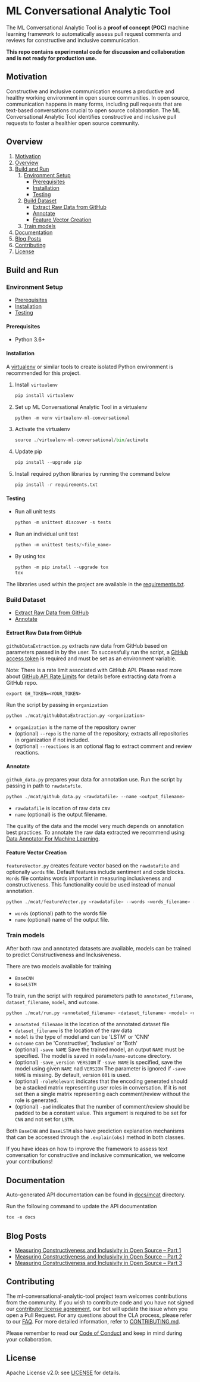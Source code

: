 # ML Conversational Analytic Tool

The ML Conversational Analytic Tool is a **proof of concept (POC)** machine learning framework to automatically assess
pull request comments and reviews for constructive and inclusive communication.

**This repo contains experimental code for discussion and collaboration and is not ready for production use.**

## Motivation

Constructive and inclusive communication ensures a productive and healthy working environment in open source
communities. In open source, communication happens in many forms, including pull requests that are text-based
conversations crucial to open source collaboration. The ML Conversational Analytic Tool identifies constructive and
inclusive pull requests to foster a healthier open source community.

## Overview

1. [Motivation](#motivation)
2. [Overview](#overview)
3. [Build and Run](#build-and-run)
    1. [Environment Setup](#environment-setup)
        - [Prerequisites](#prerequisites)
        - [Installation](#installation)
        - [Testing](#testing)
    2. [Build Dataset](#build-dataset)
        - [Extract Raw Data from GitHub](#extract-raw-data-from-github)
        - [Annotate](#annotate)
        - [Feature Vector Creation](#feature-vector-creation)
    3. [Train models](#train-models)
4. [Documentation](#documentation)
5. [Blog Posts](#blog-posts)
6. [Contributing](#contributing)
7. [License](#license)

## Build and Run

### Environment Setup

- [Prerequisites](#prerequisites)
- [Installation](#installation)
- [Testing](#testing)

#### Prerequisites

- Python 3.6+

#### Installation

A [virtualenv](https://packaging.python.org/guides/installing-using-pip-and-virtual-environments/) or similar tools to
create isolated Python environment is recommended for this project.

1. Install `virtualenv`
   ```python
   pip install virtualenv
   ```

2. Set up ML Conversational Analytic Tool in a virtualenv
   ```python
   python -m venv virtualenv-ml-conversational
   ```

3. Activate the virtualenv
   ```python
   source ./virtualenv-ml-conversational/bin/activate
   ```

4. Update pip
   ```python
   pip install --upgrade pip
   ```

5. Install required python libraries by running the command below
   ```python
   pip install -r requirements.txt
   ```
#### Testing
- Run all unit tests
   ```python
   python -m unittest discover -s tests
   ```
- Run an individual unit test
   ```python
   python -m unittest tests/<file_name>
   ```
- By using tox
   ```python
   python -m pip install --upgrade tox
   tox
   ```

The libraries used within the project are available in the [requirements.txt](./requirements.txt).

### Build Dataset

- [Extract Raw Data from GitHub](#extract-raw-data-from-github)
- [Annotate](#annotate)

#### Extract Raw Data from GitHub

`githubDataExtraction.py` extracts raw data from GitHub based on parameters passed in by the user. To successfully run the
script, a [GitHub access token](https://docs.github.com/en/github/authenticating-to-github/keeping-your-account-and-data-secure/creating-a-personal-access-token)
is required and must be set as an environment variable.

Note: There is a rate limit associated with GitHub API. Please read more about
[GitHub API Rate Limits](https://docs.github.com/en/rest/overview/resources-in-the-rest-api#rate-limiting) for details
before extracting data from a GitHub repo.

```
export GH_TOKEN=<YOUR_TOKEN>
```

Run the script by passing in `organization`
```python
python ./mcat/githubDataExtraction.py <organization>
```

- `organization` is the name of the repository owner
- (optional) `--repo` is the name of the repository; extracts all repositories in organization if not included.
- (optional) `--reactions` is an optional flag to extract comment and review reactions.

#### Annotate

`github_data.py` prepares your data for annotation use. Run the script by passing in path to `rawdatafile`.

```python
python ./mcat/github_data.py <rawdatafile> --name <output_filename>
```

- `rawdatafile` is location of raw data csv
- `name` (optional) is the output filename.


The quality of the data and the model very much depends on annotation best practices.
    To annotate the raw data extracted we recommend using
    [Data Annotator For Machine Learning](https://github.com/vmware/data-annotator-for-machine-learning). 


#### Feature Vector Creation 
`featureVector.py` creates feature vector based on the `rawdatafile` and optionally `words` file. Default features 
include sentiment and code blocks. `Words` file contains words important in measuring inclusiveness and 
constructiveness. This functionality could be used instead of manual annotation.

```python
python ./mcat/featureVector.py <rawdatafile> --words <words_filename> --name <output_filename>
```
- `words` (optional) path to the words file
- `name`  (optional) name of the output file.

### Train models

After both raw and annotated datasets are available, models can be trained to predict Constructiveness and Inclusiveness.

There are two models available for training

- `BaseCNN`
- `BaseLSTM`

To train, run the script with required parameters path to `annotated_filename`, `dataset_filename`, `model`, and `outcome`.

```python
python ./mcat/run.py <annotated_filename> <dataset_filename> <model> <outcome>
```

- `annotated_filename` is the location of the annotated dataset file
- `dataset_filename` is the location of the raw data
- `model` is the type of model and can be 'LSTM' or 'CNN'
- `outcome` can be 'Constructive', 'Inclusive' or 'Both'
- (optional) `-save NAME` Save the trained model, an output `NAME` must be specified. The model is saved in `models/name-outcome` directory.
- (optional) `-save_version VERSION` If `-save NAME` is specified, save the model using given `NAME` nad `VERSION` The parameter is ignored if `-save NAME` is missing. By default, version `001` is used.
- (optional) `-roleRelevant` indicates that the encoding generated should be a stacked matrix representing user roles in
  conversation. If it is not set then a single matrix representing each comment/review without the role is generated.
- (optional) `-pad` indicates that the number of comment/review should be padded to be a constant value. This argument
  is required to be set for `CNN` and not set for `LSTM`.

Both `BaseCNN` and `BaseLSTM` also have prediction explanation mechanisms that can be accessed through the
`.explain(obs)` method in both classes.

If you have ideas on how to improve the framework to assess text conversation for constructive and inclusive
communication, we welcome your contributions!
## Documentation

Auto-generated API documentation can be found in
[docs/mcat](./docs/mcat) directory.

Run the following command to update the API documentation

```python
tox -e docs
```

## Blog Posts

- [Measuring Constructiveness and Inclusivity in Open Source – Part 1](https://blogs.vmware.com/opensource/2021/09/17/measuring-constructiveness-and-inclusivity-in-open-source-part-1/)
- [Measuring Constructiveness and Inclusivity in Open Source – Part 2](https://blogs.vmware.com/opensource/2021/10/06/measuring-constructiveness-and-inclusivity-in-open-source-part-2/)
- [Measuring Constructiveness and Inclusivity in Open Source – Part 3](https://blogs.vmware.com/opensource/2021/10/14/measuring-constructiveness-and-inclusivity-in-open-source-part-3/)

## Contributing

The ml-conversational-analytic-tool project team welcomes contributions from the community. If you wish to contribute
code and you have not signed our [contributor license agreement](https://cla.vmware.com/cla/1/preview), our bot will
update the issue when you open a Pull Request. For any questions about the CLA process, please refer to
our [FAQ](https://cla.vmware.com/faq). For more detailed information, refer to [CONTRIBUTING.md](CONTRIBUTING.md).

Please remember to read our [Code of Conduct](CODE_OF_CONDUCT.md) and keep in mind during your collaboration.

## License

Apache License v2.0: see [LICENSE](./LICENSE) for details.

